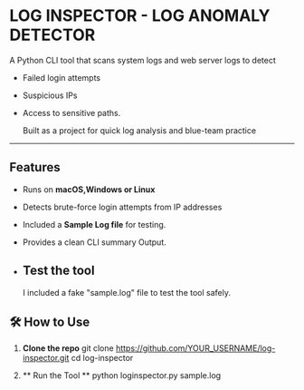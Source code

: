 # LOG INSPECTOR - LOG ANOMALY DETECTOR 
A Python CLI tool that scans system logs and web server logs to detect 
- Failed login attempts
- Suspicious IPs
- Access to sensitive paths.

  Built as a project for quick log analysis and blue-team practice
---
## Features 
- Runs on **macOS,Windows or Linux**
- Detects brute-force login attempts from IP addresses
- Included a **Sample Log file** for testing.
- Provides a clean CLI summary Output.

- ## Test the tool
  I included a fake "sample.log" file to test the tool safely.



## 🛠️ How to Use

1. **Clone the repo**
git clone https://github.com/YOUR_USERNAME/log-inspector.git
cd log-inspector

2. ** Run the Tool **
   python loginspector.py sample.log


  
  
